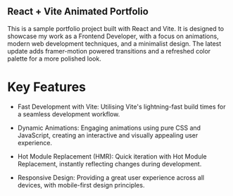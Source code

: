 ## React + Vite Animated Portfolio

This is a sample portfolio project built with React and Vite. It is designed to
showcase my work as a Frontend Developer, with a focus on animations, modern web
development techniques, and a minimalist design. The latest update adds
framer-motion powered transitions and a refreshed color palette for a more
polished look.

# Key Features

- Fast Development with Vite: Utilising Vite's lightning-fast build times for a
  seamless development workflow.

- Dynamic Animations: Engaging animations using pure CSS and JavaScript,
  creating an interactive and visually appealing user experience.

- Hot Module Replacement (HMR): Quick iteration with Hot Module Replacement,
  instantly reflecting changes during development.

- Responsive Design: Providing a great user experience across all devices, with
  mobile-first design principles.
